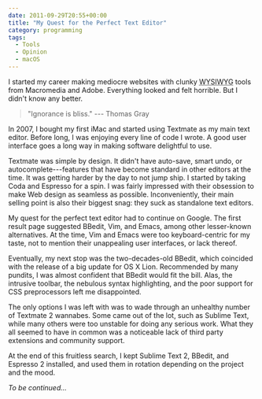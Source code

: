 ```yaml
---
date: 2011-09-29T20:55+00:00
title: "My Quest for the Perfect Text Editor"
category: programming
tags:
  - Tools
  - Opinion
  - macOS
---
```


I started my career making mediocre websites with clunky <abbr title="What You See Is What You Get">WYSIWYG</abbr> tools from Macromedia and Adobe. Everything looked and felt horrible. But I didn't know any better.

> "Ignorance is bliss." --- Thomas Gray

In 2007, I bought my first iMac and started using Textmate as my main text editor. Before long, I was enjoying every line of code I wrote. A good user interface goes a long way in making software delightful to use.

Textmate was simple by design. It didn't have auto-save, smart undo, or autocomplete---features that have become standard in other editors at the time. It was getting harder by the day to not jump ship. I started by taking Coda and Espresso for a spin. I was fairly impressed with their obsession to make Web design as seamless as possible. Inconveniently, their main selling point is also their biggest snag: they suck as standalone text editors.

My quest for the perfect text editor had to continue on Google. The first result page suggested BBedit, Vim, and Emacs, among other lesser-known alternatives. At the time, Vim and Emacs were too keyboard-centric for my taste, not to mention their unappealing user interfaces, or lack thereof.

Eventually, my next stop was the two-decades-old BBedit, which coincided with the release of a big update for OS X Lion. Recommended by many pundits, I was almost confident that BBedit would fit the bill. Alas, the intrusive toolbar, the nebulous syntax highlighting, and the poor support for CSS preprocessors left me disappointed.

The only options I was left with was to wade through an unhealthy number of Textmate 2 wannabes. Some came out of the lot, such as Sublime Text, while many others were too unstable for doing any serious work. What they all seemed to have in common was a noticeable lack of third party extensions and community support.

At the end of this fruitless search, I kept Sublime Text 2, BBedit, and Espresso 2 installed, and used them in rotation depending on the project and the mood.

*To be continued...*
